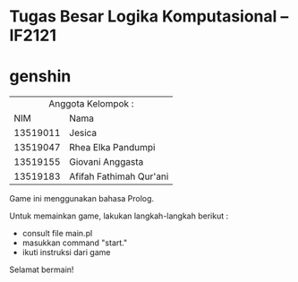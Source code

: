 # Tugas Besar Logika Komputasional – IF2121
# genshin

<table>
    <tr>
        <td colspan=3 align="center">Anggota Kelompok :</td>
    </tr>
    <tr>
        <td>NIM</td>
        <td>Nama</td>
    </tr>
    <tr>
        <td>13519011</td>
        <td>Jesica</td>
    </tr>
    <tr>
        <td>13519047</td>
        <td>Rhea Elka Pandumpi</td>
    </tr>
    <tr>
        <td>13519155</td>
        <td>Giovani Anggasta</td>
    </tr>
    <tr>
        <td>13519183</td>
        <td>Afifah Fathimah Qur'ani</td>
    </tr>
</table>

Game ini menggunakan bahasa Prolog.

Untuk memainkan game, lakukan langkah-langkah berikut :
- consult file main.pl
- masukkan command "start."
- ikuti instruksi dari game

Selamat bermain!